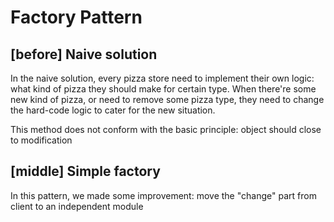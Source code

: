 # Factory Pattern

## [before] Naive solution

In the naive solution, every pizza store need to implement their own logic:
what kind of pizza they should make for certain type. 
When there're some new kind of pizza, or need to remove some pizza type, 
they need to change the hard-code logic to cater for the new situation.

This method does not conform with the basic principle: 
object should close to modification


## [middle] Simple factory

In this pattern, we made some improvement: 
move the "change" part from client to an independent module

